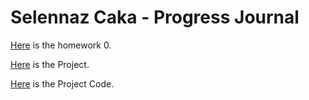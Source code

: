 # Selennaz Caka - Progress Journal

[Here](files/example_homework_0.html) is the homework 0.

[Here](files/Project.html) is the Project.

[Here](Project.R) is the Project Code.
